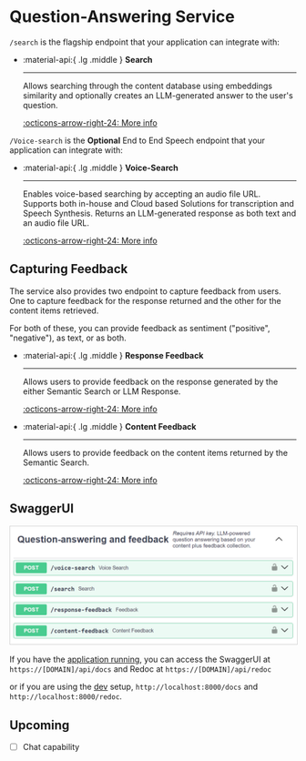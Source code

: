 # Question-Answering Service

`/search` is the flagship endpoint that your application can integrate with:

<div class="grid cards" markdown>

- :material-api:{ .lg .middle } __Search__

    ---

    Allows searching through the content database using embeddings similarity and
    optionally creates an LLM-generated answer to the user's question.

    [:octicons-arrow-right-24: More info](./search.md)

</div>

`/Voice-search` is the **Optional** End to End Speech endpoint that your application can integrate with:

<div class="grid cards" markdown>

- :material-api:{ .lg .middle } __Voice-Search__

    ---

    Enables voice-based searching by accepting an audio file URL.
    Supports both in-house and Cloud based Solutions for transcription and Speech Synthesis.
    Returns an LLM-generated response as both text and an audio file URL.

    [:octicons-arrow-right-24: More info](./voice-search.md)

</div>

## Capturing Feedback

The service also provides two endpoint to capture feedback from users. One to capture
feedback for the response returned and the other for the content items retrieved.

For both of these, you can provide feedback as sentiment ("positive", "negative"),
as text, or as both.

<div class="grid cards" markdown>

- :material-api:{ .lg .middle } __Response Feedback__

    ---

    Allows users to provide feedback on the response generated by the either Semantic Search or LLM Response.

    [:octicons-arrow-right-24: More info](./response-feedback.md)

- :material-api:{ .lg .middle } __Content Feedback__

    ---

    Allows users to provide feedback on the content items returned by the Semantic Search.

    [:octicons-arrow-right-24: More info](./content-feedback.md)

</div>

## SwaggerUI

<img src="./swagger-ui-screenshot.png" alt="Screenshot of Swagger UI" style="border: 1px solid  lightgray;">

If you have the [application running](../../deployment/quick-setup.md), you can access
the SwaggerUI at `https://[DOMAIN]/api/docs` and Redoc at `https://[DOMAIN]/api/redoc`

or if you are using the [dev](../../develop/setup.md) setup,
`http://localhost:8000/docs` and `http://localhost:8000/redoc`.

## Upcoming

- [ ] Chat capability
